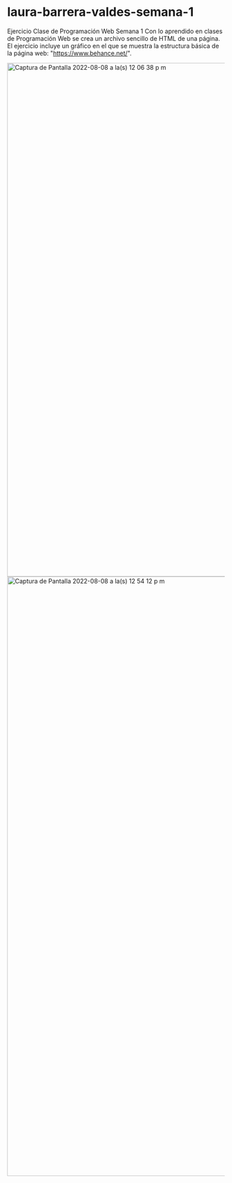 # laura-barrera-valdes-semana-1
 Ejercicio Clase de Programación Web Semana 1  Con lo aprendido en clases de Programación Web se crea un archivo sencillo de HTML de una página.  El ejercicio incluye un gráfico en el que se muestra la estructura básica de la página web: "https://www.behance.net/".


<img width="1190" alt="Captura de Pantalla 2022-08-08 a la(s) 12 06 38 p  m" src="https://user-images.githubusercontent.com/70002481/183568103-ffa47002-f9d9-44b0-88cc-de80363238d0.png">
<img width="1389" alt="Captura de Pantalla 2022-08-08 a la(s) 12 54 12 p  m" src="https://user-images.githubusercontent.com/70002481/183568119-b89124c5-4022-44cf-923d-af2cdbc00935.png">
